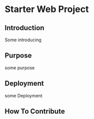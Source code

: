 # Starter Web Project
## Introduction
Some introducing
## Purpose
some purpose
## Deployment
some Deployment
## How To Contribute